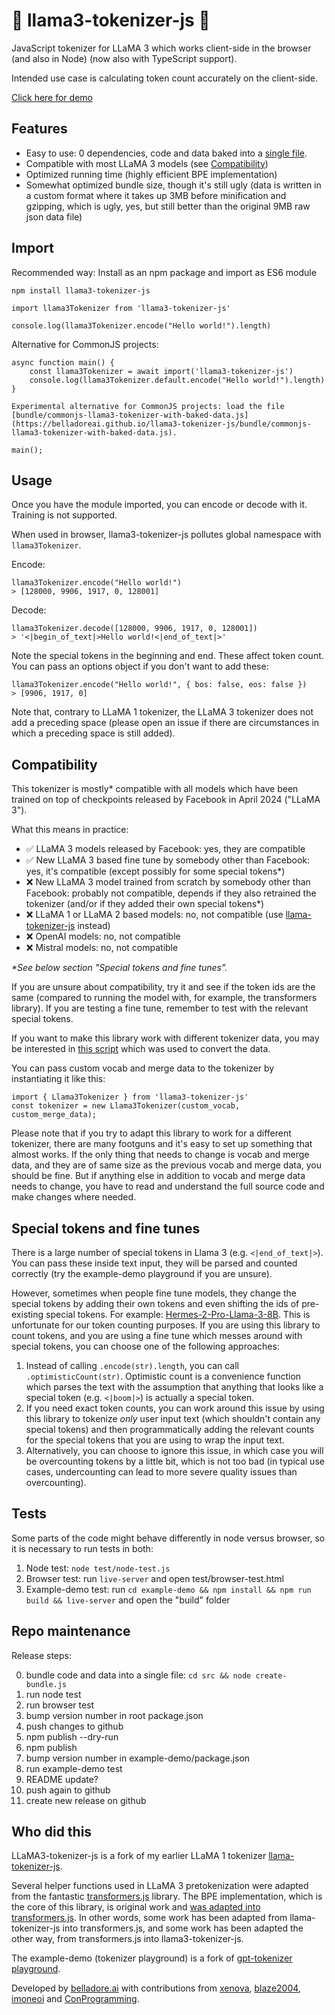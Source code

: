 # 🦙 llama3-tokenizer-js 🦙

JavaScript tokenizer for LLaMA 3 which works client-side in the browser (and also in Node) (now also with TypeScript support).

Intended use case is calculating token count accurately on the client-side.

<a href="https://belladoreai.github.io/llama3-tokenizer-js/example-demo/build/">Click here for demo</a>

## Features

- Easy to use: 0 dependencies, code and data baked into a [single file](bundle/llama3-tokenizer-with-baked-data.js).
- Compatible with most LLaMA 3 models (see [Compatibility](#compatibility))
- Optimized running time (highly efficient BPE implementation)
- Somewhat optimized bundle size, though it's still ugly (data is written in a custom format where it takes up 3MB before minification and gzipping, which is ugly, yes, but still better than the original 9MB raw json data file)

## Import

Recommended way: Install as an npm package and import as ES6 module

```
npm install llama3-tokenizer-js
```

```
import llama3Tokenizer from 'llama3-tokenizer-js'

console.log(llama3Tokenizer.encode("Hello world!").length)
```

Alternative for CommonJS projects:

```
async function main() {
    const llama3Tokenizer = await import('llama3-tokenizer-js')
    console.log(llama3Tokenizer.default.encode("Hello world!").length)
}

Experimental alternative for CommonJS projects: load the file [bundle/commonjs-llama3-tokenizer-with-baked-data.js](https://belladoreai.github.io/llama3-tokenizer-js/bundle/commonjs-llama3-tokenizer-with-baked-data.js).

main();
```

## Usage

Once you have the module imported, you can encode or decode with it. Training is not supported.

When used in browser, llama3-tokenizer-js pollutes global namespace with `llama3Tokenizer`.

Encode:

```
llama3Tokenizer.encode("Hello world!")
> [128000, 9906, 1917, 0, 128001]
```

Decode:

```
llama3Tokenizer.decode([128000, 9906, 1917, 0, 128001])
> '<|begin_of_text|>Hello world!<|end_of_text|>'
```

Note the special tokens in the beginning and end. These affect token count. You can pass an options object if you don't want to add these:

```
llama3Tokenizer.encode("Hello world!", { bos: false, eos: false })
> [9906, 1917, 0]
```

Note that, contrary to LLaMA 1 tokenizer, the LLaMA 3 tokenizer does not add a preceding space (please open an issue if there are circumstances in which a preceding space is still added).

## Compatibility

This tokenizer is mostly* compatible with all models which have been trained on top of checkpoints released by Facebook in April 2024 ("LLaMA 3").

What this means in practice:
- ✅ LLaMA 3 models released by Facebook: yes, they are compatible
- ✅ New LLaMA 3 based fine tune by somebody other than Facebook: yes, it's compatible (except possibly for some special tokens*)
- ❌ New LLaMA 3 model trained from scratch by somebody other than Facebook: probably not compatible, depends if they also retrained the tokenizer (and/or if they added their own special tokens*)
- ❌ LLaMA 1 or LLaMA 2 based models: no, not compatible (use [llama-tokenizer-js](https://github.com/belladoreai/llama-tokenizer-js) instead)
- ❌ OpenAI models: no, not compatible
- ❌ Mistral models: no, not compatible

_*See below section "Special tokens and fine tunes"._

If you are unsure about compatibility, try it and see if the token ids are the same (compared to running the model with, for example, the transformers library). If you are testing a fine tune, remember to test with the relevant special tokens.

If you want to make this library work with different tokenizer data, you may be interested in [this script](src/data-conversion.py) which was used to convert the data.

You can pass custom vocab and merge data to the tokenizer by instantiating it like this:

```
import { Llama3Tokenizer } from 'llama3-tokenizer-js'
const tokenizer = new Llama3Tokenizer(custom_vocab, custom_merge_data);
```

Please note that if you try to adapt this library to work for a different tokenizer, there are many footguns and it's easy to set up something that almost works. If the only thing that needs to change is vocab and merge data, and they are of same size as the previous vocab and merge data, you should be fine. But if anything else in addition to vocab and merge data needs to change, you have to read and understand the full source code and make changes where needed.

## Special tokens and fine tunes

There is a large number of special tokens in Llama 3 (e.g. `<|end_of_text|>`). You can pass these inside text input, they will be parsed and counted correctly (try the example-demo playground if you are unsure).

However, sometimes when people fine tune models, they change the special tokens by adding their own tokens and even shifting the ids of pre-existing special tokens. For example: [Hermes-2-Pro-Llama-3-8B](https://huggingface.co/NousResearch/Hermes-2-Pro-Llama-3-8B/blob/main/tokenizer_config.json). This is unfortunate for our token counting purposes. If you are using this library to count tokens, and you are using a fine tune which messes around with special tokens, you can choose one of the following approaches:

1) Instead of calling `.encode(str).length`, you can call `.optimisticCount(str)`. Optimistic count is a convenience function which parses the text with the assumption that anything that looks like a special token (e.g. `<|boom|>`) is actually a special token.
2) If you need exact token counts, you can work around this issue by using this library to tokenize _only_ user input text (which shouldn't contain any special tokens) and then programmatically adding the relevant counts for the special tokens that you are using to wrap the input text.
3) Alternatively, you can choose to ignore this issue, in which case you will be overcounting tokens by a little bit, which is not too bad (in typical use cases, undercounting can lead to more severe quality issues than overcounting).

## Tests

Some parts of the code might behave differently in node versus browser, so it is necessary to run tests in both:

1. Node test: `node test/node-test.js`
2. Browser test: run `live-server` and open test/browser-test.html
4. Example-demo test: run `cd example-demo && npm install && npm run build && live-server` and open the "build" folder

## Repo maintenance

Release steps:

0. bundle code and data into a single file: `cd src && node create-bundle.js`
1. run node test
2. run browser test
3. bump version number in root package.json
4. push changes to github
5. npm publish --dry-run
6. npm publish
7. bump version number in example-demo/package.json
10. run example-demo test
11. README update?
12. push again to github
13. create new release on github

## Who did this

LLaMA3-tokenizer-js is a fork of my earlier LLaMA 1 tokenizer [llama-tokenizer-js](https://github.com/belladoreai/llama-tokenizer-js).

Several helper functions used in LLaMA 3 pretokenization were adapted from the fantastic [transformers.js](https://github.com/xenova/transformers.js) library. The BPE implementation, which is the core of this library, is original work and [was adapted into transformers.js](https://github.com/belladoreai/llama-tokenizer-js/issues/9). In other words, some work has been adapted from llama-tokenizer-js into transformers.js, and some work has been adapted the other way, from transformers.js into llama3-tokenizer-js.

The example-demo (tokenizer playground) is a fork of [gpt-tokenizer playground](https://github.com/niieani/gpt-tokenizer).

Developed by [belladore.ai](https://belladore.ai) with contributions from [xenova](https://github.com/xenova), [blaze2004](https://github.com/blaze2004), [imoneoi](https://github.com/imoneoi) and [ConProgramming](https://github.com/ConProgramming).